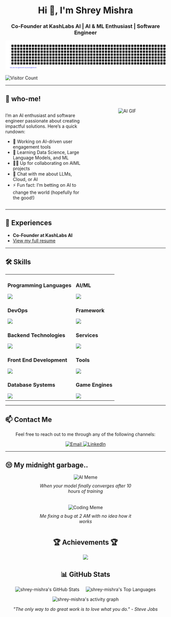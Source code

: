 <h1 align="center">Hi 👋, I'm Shrey Mishra</h1>
<h3 align="center">Co-Founder at KashLabs AI | AI & ML Enthusiast | Software Engineer</h3>

![gitartwork](gitartwork.svg)

![Visitor Count](https://komarev.com/ghpvc/?username=shrey-mishra&color=blue)


---

## 🚀 who-me!

<div style="display: flex; justify-content: space-between; gap: 20px;">
  <div style="flex: 1; text-align: left;">
    <p>I’m an AI enthusiast and software engineer passionate about creating impactful solutions. Here’s a quick rundown:</p>
    <ul>
      <li>🔭 Working on AI-driven user engagement tools</li>
      <li>🌱 Learning Data Science, Large Language Models, and ML</li>
      <li>👯‍♂️ Up for collaborating on AIML projects</li>
      <li>💬 Chat with me about LLMs, Cloud, or AI</li>
      <li>⚡ Fun fact: I’m betting on AI to change the world (hopefully for the good!)</li>
    </ul>
  </div>
  <div style="flex: 1; text-align: center;">
    <img src="https://i.gifer.com/Gmjd.gif" alt="AI GIF" style="width: 300px; height: auto;"/>
  </div>
</div>

---

## 📄 Experiences
- **Co-Founder at KashLabs AI**  
- [View my full resume](https://drive.google.com/file/d/14O4oVN6HEjzotuLcE1KcLe0Q0DglqXHf/view?usp=sharing)

---

## 🛠️ Skills

<table style="border-collapse: collapse; width: 100%;">
  <tr>
    <td>
      <h3>Programming Languages</h3>
      <img src="https://skillicons.dev/icons?i=python,c,javascript" />
      <h3>DevOps</h3>
      <img src="https://skillicons.dev/icons?i=docker,aws,gcp" />
      <h3>Backend Technologies</h3>
      <img src="https://skillicons.dev/icons?i=fastapi,flask,django,redis,postgresql" />
      <h3>Front End Development</h3>
      <img src="https://skillicons.dev/icons?i=html,css,javascript,react" />
      <h3>Database Systems</h3>
      <img src="https://skillicons.dev/icons?i=mongodb,mysql,postgres" />
    </td>
    <td>
      <h3>AI/ML</h3>
      <img src="https://skillicons.dev/icons?i=pytorch,opencv,scikitlearn,numpy,pandas" />
      <h3>Framework</h3>
      <img src="https://skillicons.dev/icons?i=django,fastapi" />
      <h3>Services</h3>
      <img src="https://skillicons.dev/icons?i=azure,firebase,postman" />
      <h3>Tools</h3>
      <img src="https://skillicons.dev/icons?i=git,vscode,linux,nginx" />
      <h3>Game Engines</h3>
      <img src="https://skillicons.dev/icons?i=unreal" />
    </td>
  </tr>
</table>


---

## 📫 Contact Me

<p align="center">Feel free to reach out to me through any of the following channels:</p>

<p align="center">
  <a href="mailto:shrey.mishra.dev@gmail.com">
    <img src="https://img.shields.io/badge/Email-shrey.mishra.dev%40gmail.com-333333?style=for-the-badge&logo=gmail&logoColor=white" alt="Email">
  </a>
  <a href="https://www.linkedin.com/in/-shrey-mishra">
    <img src="https://img.shields.io/badge/LinkedIn-Shrey%20Mishra-0A66C2?style=for-the-badge&logo=linkedin&logoColor=white" alt="LinkedIn">
  </a>
</p>

---
## 😒 My midnight garbage..


<div style="display: flex; justify-content: center; flex-wrap: wrap; gap: 20px;">
  <div style="text-align: center; max-width: 300px;">
    <img src="https://i.imgur.com/3ZQ8Q.gif" alt="AI Meme" width="300" />
    <p style="margin-top: 10px;"><em>When your model finally converges after 10 hours of training</em></p>
  </div>
  <div style="text-align: center; max-width: 300px;">
    <img src="https://i.imgur.com/7K7K8.gif" alt="Coding Meme" width="300" />
    <p style="margin-top: 10px;"><em>Me fixing a bug at 2 AM with no idea how it works</em></p>
  </div>
</div>

<!-- Trophies -->
<h2 align="center">🏆 Achievements 🏆</h2>
<p align="center">
  <img src="https://github-profile-trophy.vercel.app/?username=shrey-mishra&theme=onestar" />
</p>

<h2 align="center">📊 GitHub Stats</h2>

<p align="center">
  <div style="display: flex; justify-content: center; align-items: center; margin: 0 auto;">
    <img src="https://github-readme-stats.vercel.app/api?username=shrey-mishra&show_icons=true&count_private=true&theme=react&include_all_commits=true&hide_border=true&custom_title=My%20GitHub%20Stats&animated=true" alt="shrey-mishra's GitHub Stats" style="margin: 0 10px;"/>
    <img src="https://github-readme-stats.vercel.app/api/top-langs/?username=shrey-mishra&layout=compact&theme=react&hide_border=true" alt="shrey-mishra's Top Languages" style="margin: 0 10px;"/>
  </div>
</p>

<p align="center">
  <img src="https://github-readme-activity-graph.vercel.app/graph?username=shrey-mishra&theme=react-dark" alt="shrey-mishra's activity graph" />
</p>

<p align="center"><em>"The only way to do great work is to love what you do." - Steve Jobs</em></p>
